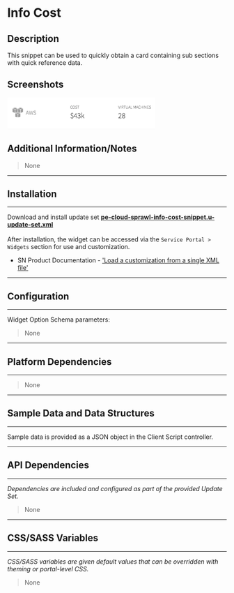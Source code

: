 # Info Cost

## Description

This snippet can be used to quickly obtain a card containing sub sections with quick reference data.

## Screenshots
![](../images/pe-cloud-sprawl-info-cost-snippet.png)

## Additional Information/Notes
> None
---
## Installation
---
Download and install update set **[pe-cloud-sprawl-info-cost-snippet.u-update-set.xml](https://github.com/platform-experience/serviceportal-widget-library/blob/master/pe-cloud-sprawl-info-cost-snippet/pe-cloud-sprawl-info-cost-snippet.u-update-set.xml)** <br/><br/>
After installation, the widget can be accessed via the `Service Portal > Widgets` section for use and customization.<br/>
* SN Product Documentation - ['Load a customization from a single XML file'](https://docs.servicenow.com/bundle/kingston-application-development/page/build/system-update-sets/task/t_SaveAnUpdateSetAsAnXMLFile.html)

---
## Configuration
---
Widget Option Schema parameters:
> None
---
## Platform Dependencies
---
> None
---
## Sample Data and Data Structures
---
Sample data is provided as a JSON object in the Client Script controller.

---
## API Dependencies
---
<i>Dependencies are included and configured as part of the provided Update Set.</i>
> None
---
## CSS/SASS Variables
---
_CSS/SASS variables are given default values that can be overridden with theming or portal-level CSS._
> None